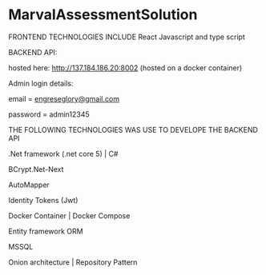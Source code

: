 # MarvalAssessmentSolution

FRONTEND TECHNOLOGIES INCLUDE
React Javascript and type script

BACKEND API:

hosted here: http://137.184.186.20:8002 (hosted on a docker container)

Admin login details:

 email = engreseglory@gmail.com 
 
 password = admin12345
 
 THE FOLLOWING TECHNOLOGIES WAS USE TO DEVELOPE THE BACKEND API
 
 
 .Net framework (.net core 5) | C#
 
 BCrypt.Net-Next
 
 AutoMapper 

Identity Tokens (Jwt)

Docker Container | Docker Compose

Entity framework ORM

MSSQL

Onion architecture | Repository Pattern
